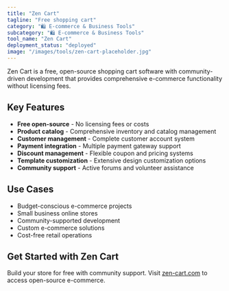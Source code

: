 ```yaml
---
title: "Zen Cart"
tagline: "Free shopping cart"
category: "🛍️ E-commerce & Business Tools"
subcategory: "🛍️ E-commerce & Business Tools"
tool_name: "Zen Cart"
deployment_status: "deployed"
image: "/images/tools/zen-cart-placeholder.jpg"
---
```

Zen Cart is a free, open-source shopping cart software with community-driven development that provides comprehensive e-commerce functionality without licensing fees.

## Key Features

- **Free open-source** - No licensing fees or costs
- **Product catalog** - Comprehensive inventory and catalog management
- **Customer management** - Complete customer account system
- **Payment integration** - Multiple payment gateway support
- **Discount management** - Flexible coupon and pricing systems
- **Template customization** - Extensive design customization options
- **Community support** - Active forums and volunteer assistance

## Use Cases

- Budget-conscious e-commerce projects
- Small business online stores
- Community-supported development
- Custom e-commerce solutions
- Cost-free retail operations

## Get Started with Zen Cart

Build your store for free with community support. Visit [zen-cart.com](https://www.zen-cart.com) to access open-source e-commerce.